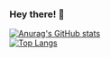 ### Hey there! 👋

[![Anurag's GitHub stats](https://github-readme-stats.vercel.app/api?username=manas-nagelia&show_icons=true&count_private=true&hide_border=true&theme=dark&bg_color=0,232A56,324B7C&icon_color=3A54FD&text_color=CADBFF)](https://github.com/anuraghazra/github-readme-stats)
<br />
[![Top Langs](https://github-readme-stats.vercel.app/api/top-langs/?username=manas-nagelia&exclude_repo=Manas-Nagelia.github.io&hide_border=true&langs_count=8&show_icons=true&count_private=true&theme=dark&bg_color=0,232A56,324B7C&icon_color=3A54FD&text_color=CADBFF)](https://github.com/anuraghazra/github-readme-stats)
